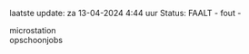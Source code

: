 laatste update: 
za 13-04-2024  4:44   uur 
Status: FAALT - fout - 
<div class="service R">microstation</div><div class="service R">opschoonjobs</div>